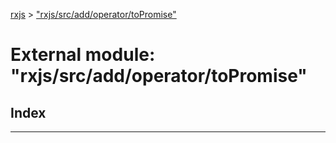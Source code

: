 [rxjs](../README.md) > ["rxjs/src/add/operator/toPromise"](../modules/_rxjs_src_add_operator_topromise_.md)

# External module: "rxjs/src/add/operator/toPromise"

## Index

---

